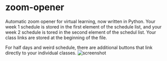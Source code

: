 # zoom-opener
Automatic zoom opener for virtual learning, now written in Python. Your week 1 schedule is stored in the first element of the schedule list, and your week 2 schedule is tored in the second element of the schedul list. Your class links are stored at the beginning of the file.

For half days and weird schedule, there are additional buttons that link directly to your individual classes.
![screenshot](https://raw.githubusercontent.com/mmiiles/zoom-opener/python/images/mainpage.png)
